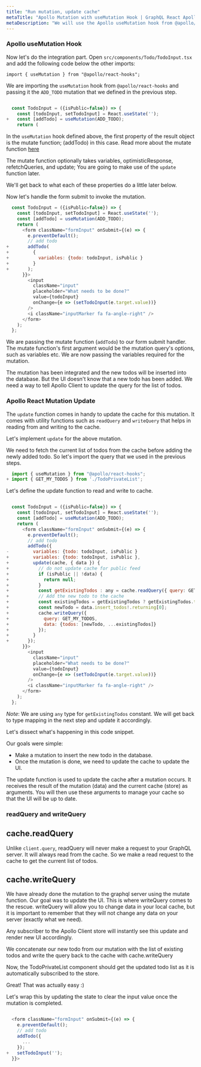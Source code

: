 ```yaml
---
title: "Run mutation, update cache"
metaTitle: "Apollo Mutation with useMutation Hook | GraphQL React Apollo Typescript Tutorial"
metaDescription: "We will use the Apollo useMutation hook from @apollo/react-hooks in React app as an example to insert new data and update cache locally using readQuery and writeQuery."
---
```


### Apollo useMutation Hook
Now let's do the integration part. Open `src/components/Todo/TodoInput.tsx` and add the following code below the other imports:

```javscript
import { useMutation } from "@apollo/react-hooks";
```

We are importing the `useMutation` hook from `@apollo/react-hooks` and passing it the `ADD_TODO` mutation that we defined in the previous step.

```javascript

  const TodoInput = ({isPublic=false}) => {
    const [todoInput, setTodoInput] = React.useState('');
+   const [addTodo] = useMutation(ADD_TODO);
    return (

```

In the `useMutation` hook defined above, the first property of the result object is the mutate function; (addTodo) in this case. Read more about the mutate function [here](https://www.apollographql.com/docs/react/essentials/mutations.html)

The mutate function optionally takes variables, optimisticResponse, refetchQueries, and update; You are going to make use of the `update` function later.

We'll get back to what each of these properties do a little later below. 

Now let's handle the form submit to invoke the mutation.

```javascript
  const TodoInput = ({isPublic=false}) => {
    const [todoInput, setTodoInput] = React.useState('');
    const [addTodo] = useMutation(ADD_TODO);
    return (
      <form className="formInput" onSubmit={(e) => {
        e.preventDefault();
        // add todo
+       addTodo(
+         {
+           variables: {todo: todoInput, isPublic }
+         }
+       );
      }}>
        <input
          className="input"
          placeholder="What needs to be done?"
          value={todoInput}
          onChange={e => (setTodoInput(e.target.value))}
        />
        <i className="inputMarker fa fa-angle-right" />
      </form>
    );
  };

```

We are passing the mutate function (`addTodo`) to our form submit handler.
The mutate function's first argument would be the mutation query's options, such as variables etc. We are now passing the variables required for the mutation. 

The mutation has been integrated and the new todos will be inserted into the database. But the UI doesn't know that a new todo has been added. We need a way to tell Apollo Client to update the query for the list of todos.

### Apollo React Mutation Update
The `update` function comes in handy to update the cache for this mutation. It comes with utility functions such as `readQuery` and `writeQuery` that helps in reading from and writing to the cache.

Let's implement `update` for the above mutation.

We need to fetch the current list of todos from the cache before adding the newly added todo. So let's import the query that we used in the previous steps.

```javascript
  import { useMutation } from "@apollo/react-hooks";
+ import { GET_MY_TODOS } from './TodoPrivateList';
```

Let's define the update function to read and write to cache.

```javascript

  const TodoInput = ({isPublic=false}) => {
    const [todoInput, setTodoInput] = React.useState('');
    const [addTodo] = useMutation(ADD_TODO);
    return (
      <form className="formInput" onSubmit={(e) => {
        e.preventDefault();
        // add todo
        addTodo({
-         variables: {todo: todoInput, isPublic }
+         variables: {todo: todoInput, isPublic },
+         update(cache, { data }) {
+           // do not update cache for public feed
+           if (isPublic || !data) {
+             return null;
+           }
+           const getExistingTodos : any = cache.readQuery({ query: GET_MY_TODOS });
+           // Add the new todo to the cache
+           const existingTodos = getExistingTodos ? getExistingTodos.todos : [];
+           const newTodo = data.insert_todos!.returning[0];
+           cache.writeQuery({
+             query: GET_MY_TODOS,
+             data: {todos: [newTodo, ...existingTodos]}
+           });
+         }
+       });
      }}>
        <input
          className="input"
          placeholder="What needs to be done?"
          value={todoInput}
          onChange={e => (setTodoInput(e.target.value))}
        />
        <i className="inputMarker fa fa-angle-right" />
      </form>
    );
  };

```

*Note*: We are using `any` type for `getExistingTodos` constant. We will get back to type mapping in the next step and update it accordingly.

Let's dissect what's happening in this code snippet.

Our goals were simple:

- Make a mutation to insert the new todo in the database.
- Once the mutation is done, we need to update the cache to update the UI.

The update function is used to update the cache after a mutation occurs.
It receives the result of the mutation (data) and the current cache (store) as arguments. You will then use these arguments to manage your cache so that the UI will be up to date.

### readQuery and writeQuery

cache.readQuery
---------------

Unlike `client.query`, readQuery will never make a request to your GraphQL server. It will always read from the cache. So we make a read request to the cache to get the current list of todos.

cache.writeQuery
----------------

We have already done the mutation to the graphql server using the mutate function. Our goal was to update the UI. This is where writeQuery comes to the rescue. writeQuery will allow you to change data in your local cache, but it is important to remember that they will not change any data on your server (exactly what we need).

  Any subscriber to the Apollo Client store will instantly see this update and render new UI accordingly.

We concatenate our new todo from our mutation with the list of existing todos and write the query back to the cache with cache.writeQuery

Now, the TodoPrivateList component should get the updated todo list as it is automatically subscribed to the store.

Great! That was actually easy :)

Let's wrap this by updating the state to clear the input value once the mutation is completed.

```javascript

  <form className="formInput" onSubmit={(e) => {
    e.preventDefault();
    // add todo
    addTodo({
      ...
    });
+   setTodoInput('');
  }}>
```


